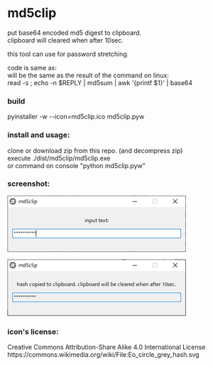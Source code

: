 # md5clip
<p>
  put base64 encoded md5 digest to clipboard.<br>
  clipboard will cleared when after 10sec.<br>
</p>

<p>
  this tool can use for password stretching.<br>
</p>

<p>
  code is same as:<br>
  will be the same as the result of the command on linux:<br>
  read -s ; echo -n $REPLY | md5sum | awk '{printf $1}' | base64<br>
</p>

### build
<p>
  pyinstaller -w --icon=md5clip.ico md5clip.pyw
</p>

### install and usage:
<p>
  clone or download zip from this repo. (and decompress zip)<br>
  execute ./dist/md5clip/md5clip.exe<br>
  or command on console "python md5clip.pyw"<br>
</p>

### screenshot:
<p>
  
  ![screenshot1](screenshot/screenshot1.png "screenshot1")
  
  ![screenshot2](screenshot/screenshot2.png "screenshot2")
</p>

### icon's license:
<p>
  Creative Commons Attribution-Share Alike 4.0 International License<br>
  https://commons.wikimedia.org/wiki/File:Eo_circle_grey_hash.svg<br>
</p>
